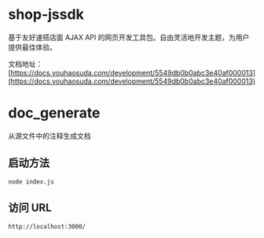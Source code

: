 # shop-jssdk
 基于友好速搭店面 AJAX API 的网页开发工具包。自由灵活地开发主题，为用户提供最佳体验。

文档地址：[https://docs.youhaosuda.com/development/5549db0b0abc3e40af000013](https://docs.youhaosuda.com/development/5549db0b0abc3e40af000013)


# doc_generate
  从源文件中的注释生成文档

## 启动方法
```node index.js```

## 访问 URL
```http://localhost:3000/```
